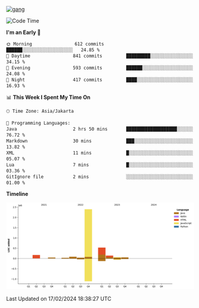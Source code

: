 <!-- [<img src='https://dev.karakun.com/assets/posts/2018-09-16-jc-java-article/3duke_suspects.jpg' alt='java'>](https://github.com/yeahbutstill) -->
[<img src='https://asset-2.tstatic.net/tribunnewswiki/foto/bank/images/Mozart.jpg' alt='gang'>](https://github.com/yeahbutstill)

<!--START_SECTION:waka-->
![Code Time](http://img.shields.io/badge/Code%20Time-2%2C628%20hrs%2035%20mins-blue)

**I'm an Early 🐤** 

```text
🌞 Morning                612 commits         ██████░░░░░░░░░░░░░░░░░░░   24.85 % 
🌆 Daytime                841 commits         █████████░░░░░░░░░░░░░░░░   34.15 % 
🌃 Evening                593 commits         ██████░░░░░░░░░░░░░░░░░░░   24.08 % 
🌙 Night                  417 commits         ████░░░░░░░░░░░░░░░░░░░░░   16.93 % 
```


📊 **This Week I Spent My Time On** 

```text
🕑︎ Time Zone: Asia/Jakarta

💬 Programming Languages: 
Java                     2 hrs 50 mins       ███████████████████░░░░░░   76.72 % 
Markdown                 30 mins             ███░░░░░░░░░░░░░░░░░░░░░░   13.82 % 
XML                      11 mins             █░░░░░░░░░░░░░░░░░░░░░░░░   05.07 % 
Lua                      7 mins              █░░░░░░░░░░░░░░░░░░░░░░░░   03.36 % 
GitIgnore file           2 mins              ░░░░░░░░░░░░░░░░░░░░░░░░░   01.00 % 
```

**Timeline**

![Lines of Code chart](https://raw.githubusercontent.com/yeahbutstill/yeahbutstill/main/assets/bar_graph.png)


 Last Updated on 17/02/2024 18:38:27 UTC
<!--END_SECTION:waka-->
